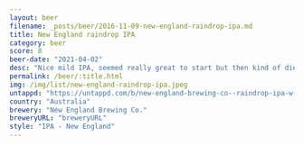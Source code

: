 ```yaml
---
layout: beer
filename: _posts/beer/2016-11-09-new-england-raindrop-ipa.md
title: New England raindrop IPA
category: beer
score: 8
beer-date: "2021-04-02"
desc: "Nice mild IPA, seemed really great to start but then kind of died off"
permalink: /beer/:title.html
img: /img/list/new-england-raindrop-ipa.jpeg
untappd: "https://untappd.com/b/new-england-brewing-co--raindrop-ipa-w-local-honey/4169717"
country: "Australia"
brewery: "New England Brewing Co."
breweryURL: "breweryURL"
style: "IPA - New England"
---
```

